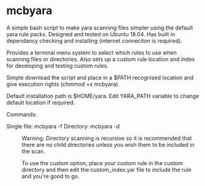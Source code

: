 # mcbyara

A simple bash script to make yara scanning files simpler using the default yara rule packs. Designed and tested on Ubuntu 18.04. Has built in dependancy checking and installing (internet conneciton is required).

Provides a terminal menu system to select which rules to use when scanning files or directories. Also sets up a custom rule location and index for developing and testing custom rules.

Simple download the script and place in a $PATH recognised location and give execution rights (chmmod +x mcbyara). 


Default installation path is $HOME/yara. Edit YARA_PATH variable to change default location if required.

Commands:

Single file: mcbyara -f <file>
Directory: mcbyara -d <dir>

Warning: Directory scanning is recursive so it is recommended that there are no child directories unless you wish them to be included in the scan.

To use the custom option, place your custom rule in the custom directory and then edit the custom_index.yar file to include the rule and you're good to go.
